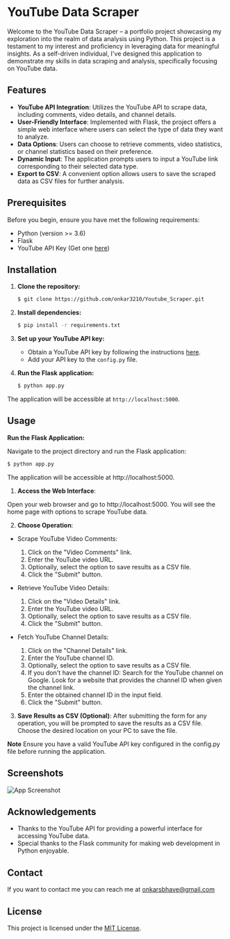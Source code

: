 
# YouTube Data Scraper

Welcome to the YouTube Data Scraper – a portfolio project showcasing my exploration into the realm of data analysis using Python. This project is a testament to my interest and proficiency in leveraging data for meaningful insights. As a self-driven individual, I've designed this application to demonstrate my skills in data scraping and analysis, specifically focusing on YouTube data.


## Features

- **YouTube API Integration**: Utilizes the YouTube API to scrape data, including comments, video details, and channel details.
- **User-Friendly Interface**: Implemented with Flask, the project offers a simple web interface where users can select the type of data they want to analyze.
- **Data Options**: Users can choose to retrieve comments, video statistics, or channel statistics based on their preference.
- **Dynamic Input**: The application prompts users to input a YouTube link corresponding to their selected data type.
- **Export to CSV**: A convenient option allows users to save the scraped data as CSV files for further analysis.


## Prerequisites

Before you begin, ensure you have met the following requirements:

- Python (version >= 3.6)
- Flask
- YouTube API Key (Get one [here](https://console.developers.google.com/))

## Installation

1. **Clone the repository:**

    ```bash
    $ git clone https://github.com/onkar3210/Youtube_Scraper.git
    ```

2. **Install dependencies:**

    ```bash
    $ pip install -r requirements.txt
    ```

3. **Set up your YouTube API key:**

    - Obtain a YouTube API key by following the instructions [here](https://developers.google.com/youtube/registering_an_application).
    - Add your API key to the `config.py` file.

4. **Run the Flask application:**

    ```bash
    $ python app.py
    ```

The application will be accessible at `http://localhost:5000`.

## Usage

 **Run the Flask Application:**

   Navigate to the project directory and run the Flask application:

   ```bash
   $ python app.py
```

The application will be accessible at http://localhost:5000.

1. **Access the Web Interface**:

Open your web browser and go to http://localhost:5000. You will see the home page with options to scrape YouTube data.

2. **Choose Operation**:

- Scrape YouTube Video Comments:

  1. Click on the "Video Comments" link.
  2. Enter the YouTube video URL.
  3. Optionally, select the option to save results as a CSV file.
  4. Click the "Submit" button.  
    
- Retrieve YouTube Video Details:

    1. Click on the "Video Details" link.
    2. Enter the YouTube video URL.
    3. Optionally, select the option to save results as a CSV file.
    4. Click the "Submit" button.

- Fetch YouTube Channel Details:

    1. Click on the "Channel Details" link.
    2. Enter the YouTube channel ID.
    3. Optionally, select the option to save results as a CSV file.
    4. If you don't have the channel ID:
        Search for the YouTube channel on Google.
        Look for a website that provides the channel ID when given the channel link.
    5. Enter the obtained channel ID in the input field.
    6. Click the "Submit" button.
   
3. **Save Results as CSV (Optional)**:
After submitting the form for any operation, you will be prompted to save the results as a CSV file. Choose the desired location on your PC to save the file.

**Note** Ensure you have a valid YouTube API key configured in the config.py file before running the application.



## Screenshots

![App Screenshot](https://via.placeholder.com/468x300?text=App+Screenshot+Here)


## Acknowledgements

 - Thanks to the YouTube API for providing a powerful interface for accessing YouTube data.
 - Special thanks to the Flask community for making web development in Python enjoyable.


## Contact

If you want to contact me you can reach me at onkarsbhave@gmail.com 
## License

This project is licensed under the [MIT License](LICENSE).

